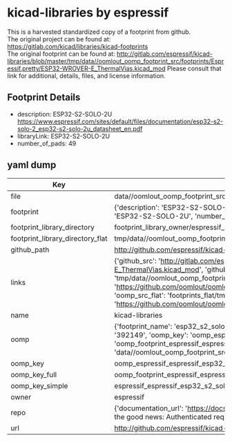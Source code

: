 # kicad-libraries by espressif  
This is a harvested standardized copy of a footprint from github.  
The original project can be found at:  
https://gitlab.com/kicad/libraries/kicad-footprints  
The original footprint can be found at:
http://gitlab.com/espressif/kicad-libraries/blob/master/tmp/data//oomlout_oomp_footprint_src/footprints/Espressif.pretty/ESP32-WROVER-E_ThermalVias.kicad_mod
Please consult that link for additional, details, files, and license information.  
## Footprint Details
* description: ESP32-S2-SOLO-2U https://www.espressif.com/sites/default/files/documentation/esp32-s2-solo-2_esp32-s2-solo-2u_datasheet_en.pdf  
* libraryLink: ESP32-S2-SOLO-2U  
* number_of_pads: 49  
## yaml dump  
| Key | Value |  
| --- | --- |  
| file | data//oomlout_oomp_footprint_src/kicad-libraries/footprints/Espressif.pretty/ESP32-S2-SOLO-2U.kicad_mod |  
| footprint | {'description': 'ESP32-S2-SOLO-2U https://www.espressif.com/sites/default/files/documentation/esp32-s2-solo-2_esp32-s2-solo-2u_datasheet_en.pdf', 'libraryLink': 'ESP32-S2-SOLO-2U', 'number_of_pads': 49} |  
| footprint_library_directory | footprint_library_owner/espressif_kicad-libraries |  
| footprint_library_directory_flat | tmp/data//oomlout_oomp_footprint_src/footprints_flat/espressif_espressif_esp32_s2_solo_2u/working |  
| github_path | http://github.com/espressif/kicad-libraries/blob/master/tmp/data//oomlout_oomp_footprint_src/footprints/Espressif.pretty/ESP32-S2-SOLO-2U.kicad_mod |  
| links | {'github_src': 'http://gitlab.com/espressif/kicad-libraries/blob/master/tmp/data//oomlout_oomp_footprint_src/footprints/Espressif.pretty/ESP32-WROVER-E_ThermalVias.kicad_mod', 'github_src_repo': 'https://gitlab.com/kicad/libraries/kicad-footprints', 'oomp_bot': 'tmp/data//oomlout_oomp_footprint_src/footprints/espressif_espressif_esp32_s2_solo_2u/working', 'oomp_bot_github': 'https://github.com/oomlout/oomlout_oomp_footprint_bot/tree/main/tmp/data//oomlout_oomp_footprint_src/footprints/espressif_espressif_esp32_s2_solo_2u/working', 'oomp_src_flat': 'footprints_flat/tmp/data//oomlout_oomp_footprint_src/footprints_flat/espressif_espressif_esp32_s2_solo_2u/working', 'oomp_src_flat_github': 'https://github.com/oomlout/oomlout_oomp_footprint_src/tree/main/tmp/data//oomlout_oomp_footprint_src/footprints_flat/espressif_espressif_esp32_s2_solo_2u/working'} |  
| name | kicad-libraries |  
| oomp | {'footprint_name': 'esp32_s2_solo_2u', 'library_name': 'espressif', 'md5': '392149c0e3f333b8ee9a8e8de0c75fb1', 'md5_10': '392149c0e3', 'md5_5': '39214', 'md5_6': '392149', 'oomp_key': 'oomp_espressif_espressif_esp32_s2_solo_2u', 'oomp_key_extra': 'oomp_footprint_espressif_espressif_esp32_s2_solo_2u', 'oomp_key_full': 'oomp_footprint_espressif_espressif_esp32_s2_solo_2u_392149', 'oomp_key_simple': 'espressif_espressif_esp32_s2_solo_2u', 'original_filename': 'data//oomlout_oomp_footprint_src/kicad-libraries/footprints/Espressif.pretty/ESP32-S2-SOLO-2U.kicad_mod', 'owner_name': 'espressif'} |  
| oomp_key | oomp_espressif_espressif_esp32_s2_solo_2u |  
| oomp_key_full | oomp_footprint_espressif_espressif_esp32_s2_solo_2u |  
| oomp_key_simple | espressif_espressif_esp32_s2_solo_2u |  
| owner | espressif |  
| repo | {'documentation_url': 'https://docs.github.com/rest/overview/resources-in-the-rest-api#rate-limiting', 'message': "API rate limit exceeded for 84.66.142.224. (But here's the good news: Authenticated requests get a higher rate limit. Check out the documentation for more details.)"} |  
| url | http://github.com/espressif/kicad-libraries |  

